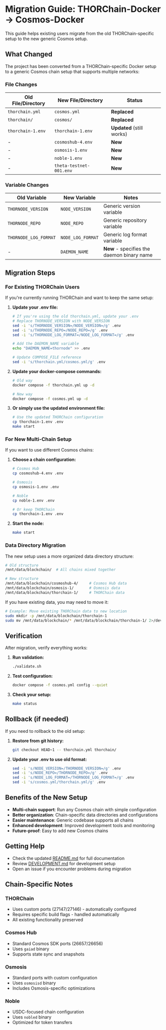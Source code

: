# Migration Guide: THORChain-Docker → Cosmos-Docker

This guide helps existing users migrate from the old THORChain-specific setup to the new generic Cosmos setup.

## What Changed

The project has been converted from a THORChain-specific Docker setup to a generic Cosmos chain setup that supports multiple networks:

### File Changes

| Old File/Directory | New File/Directory | Status |
|-------------------|-------------------|---------|
| `thorchain.yml` | `cosmos.yml` | **Replaced** |
| `thorchain/` | `cosmos/` | **Replaced** |
| `thorchain-1.env` | `thorchain-1.env` | **Updated** (still works) |
| - | `cosmoshub-4.env` | **New** |
| - | `osmosis-1.env` | **New** |
| - | `noble-1.env` | **New** |
| - | `theta-testnet-001.env` | **New** |

### Variable Changes

| Old Variable | New Variable | Notes |
|-------------|-------------|-------|
| `THORNODE_VERSION` | `NODE_VERSION` | Generic version variable |
| `THORNODE_REPO` | `NODE_REPO` | Generic repository variable |
| `THORNODE_LOG_FORMAT` | `NODE_LOG_FORMAT` | Generic log format variable |
| - | `DAEMON_NAME` | **New** - specifies the daemon binary name |

## Migration Steps

### For Existing THORChain Users

If you're currently running THORChain and want to keep the same setup:

1. **Update your .env file:**
   ```bash
   # If you're using the old thorchain.yml, update your .env
   # Replace THORNODE_VERSION with NODE_VERSION
   sed -i 's/THORNODE_VERSION=/NODE_VERSION=/g' .env
   sed -i 's/THORNODE_REPO=/NODE_REPO=/g' .env
   sed -i 's/THORNODE_LOG_FORMAT=/NODE_LOG_FORMAT=/g' .env
   
   # Add the DAEMON_NAME variable
   echo "DAEMON_NAME=thornode" >> .env
   
   # Update COMPOSE_FILE reference
   sed -i 's/thorchain.yml/cosmos.yml/g' .env
   ```

2. **Update your docker-compose commands:**
   ```bash
   # Old way
   docker compose -f thorchain.yml up -d
   
   # New way
   docker compose -f cosmos.yml up -d
   ```

3. **Or simply use the updated environment file:**
   ```bash
   # Use the updated THORChain configuration
   cp thorchain-1.env .env
   make start
   ```

### For New Multi-Chain Setup

If you want to use different Cosmos chains:

1. **Choose a chain configuration:**
   ```bash
   # Cosmos Hub
   cp cosmoshub-4.env .env
   
   # Osmosis
   cp osmosis-1.env .env
   
   # Noble
   cp noble-1.env .env
   
   # Or keep THORChain
   cp thorchain-1.env .env
   ```

2. **Start the node:**
   ```bash
   make start
   ```

### Data Directory Migration

The new setup uses a more organized data directory structure:

```bash
# Old structure
/mnt/data/blockchain/  # All chains mixed together

# New structure  
/mnt/data/blockchain/cosmoshub-4/     # Cosmos Hub data
/mnt/data/blockchain/osmosis-1/       # Osmosis data  
/mnt/data/blockchain/thorchain-1/     # THORChain data
```

If you have existing data, you may need to move it:

```bash
# Example: Move existing THORChain data to new location
sudo mkdir -p /mnt/data/blockchain/thorchain-1
sudo mv /mnt/data/blockchain/* /mnt/data/blockchain/thorchain-1/ 2>/dev/null || true
```

## Verification

After migration, verify everything works:

1. **Run validation:**
   ```bash
   ./validate.sh
   ```

2. **Test configuration:**
   ```bash
   docker compose -f cosmos.yml config --quiet
   ```

3. **Check your setup:**
   ```bash
   make status
   ```

## Rollback (if needed)

If you need to rollback to the old setup:

1. **Restore from git history:**
   ```bash
   git checkout HEAD~1 -- thorchain.yml thorchain/
   ```

2. **Update your .env to use old format:**
   ```bash
   sed -i 's/NODE_VERSION=/THORNODE_VERSION=/g' .env
   sed -i 's/NODE_REPO=/THORNODE_REPO=/g' .env  
   sed -i 's/NODE_LOG_FORMAT=/THORNODE_LOG_FORMAT=/g' .env
   sed -i 's/cosmos.yml/thorchain.yml/g' .env
   ```

## Benefits of the New Setup

- **Multi-chain support**: Run any Cosmos chain with simple configuration
- **Better organization**: Chain-specific data directories and configurations  
- **Easier maintenance**: Generic codebase supports all chains
- **Enhanced development**: Improved development tools and monitoring
- **Future-proof**: Easy to add new Cosmos chains

## Getting Help

- Check the updated [README.md](README.md) for full documentation
- Review [DEVELOPMENT.md](DEVELOPMENT.md) for development setup
- Open an issue if you encounter problems during migration

## Chain-Specific Notes

### THORChain
- Uses custom ports (27147/27146) - automatically configured
- Requires specific build flags - handled automatically
- All existing functionality preserved

### Cosmos Hub
- Standard Cosmos SDK ports (26657/26656)
- Uses `gaiad` binary
- Supports state sync and snapshots

### Osmosis
- Standard ports with custom configuration
- Uses `osmosisd` binary  
- Includes Osmosis-specific optimizations

### Noble
- USDC-focused chain configuration
- Uses `nobled` binary
- Optimized for token transfers
